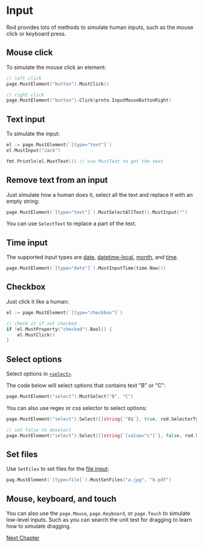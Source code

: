 # Input

Rod provides lots of methods to simulate human inputs, such as the mouse click or keyboard press.

## Mouse click

To simulate the mouse click an element:

```go
// left click
page.MustElement("button").MustClick()

// right click
page.MustElement("button").Click(proto.InputMouseButtonRight)
```

## Text input

To simulate the input:

```go
el := page.MustElement(`[type="text"]`)
el.MustInput("Jack")

fmt.Println(el.MustText()) // use MustText to get the text
```

## Remove text from an input

Just simulate how a human does it, select all the text and replace it with an empty string:

```go
page.MustElement(`[type="text"]`).MustSelectAllText().MustInput("")
```

You can use `SelectText` to replace a part of the text.

## Time input

The supported input types are [date](https://developer.mozilla.org/en-US/docs/Web/HTML/Element/input/date), [datetime-local](https://developer.mozilla.org/en-US/docs/Web/HTML/Element/input/datetime-local), [month](https://developer.mozilla.org/en-US/docs/Web/HTML/Element/input/month), and [time](https://developer.mozilla.org/en-US/docs/Web/HTML/Element/input/time).

```go
page.MustElement(`[type="date"]`).MustInputTime(time.Now())
```

## Checkbox

Just click it like a human:

```go
el := page.MustElement(`[type="checkbox"]`)

// check it if not checked
if !el.MustProperty("checked").Bool() {
    el.MustClick()
}
```

## Select options

Select options in [`<select>`](https://developer.mozilla.org/en-US/docs/Web/HTML/Element/select).

The code below will select options that contains text "B" or "C":

```go
page.MustElement("select").MustSelect("B", "C")
```

You can also use regex or css selector to select options:

```go
page.MustElement("select").Select([]string{`^B$`}, true, rod.SelectorTypeRegex)

// set false to deselect
page.MustElement("select").Select([]string{`[value="c"]`}, false, rod.SelectorTypeCSSSector)
```

## Set files

Use `SetFiles` to set files for the [file input](https://developer.mozilla.org/en-US/docs/Web/HTML/Element/input/file):

```go
pag.MustElement(`[type=file]`).MustSetFiles("a.jpg", "b.pdf")
```

## Mouse, keyboard, and touch

You can also use the `page.Mouse`, `page.Keyboard`, or `page.Touch` to simulate low-level inputs. Such as you can search the unit test for dragging to learn how to simulate dragging.

[Next Chapter](/emulation.md)
